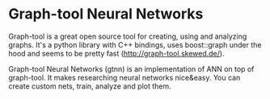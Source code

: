 Graph-tool Neural Networks
==========================

Graph-tool is a great open source tool for creating, using and analyzing graphs. It's a python
library with C++ bindings, uses boost::graph under the hood and seems to be pretty fast
(http://graph-tool.skewed.de/).

Graph-tool Neural Networks (gtnn) is an implementation of ANN on top of graph-tool. It makes
researching neural networks nice&easy. You can create custom nets, train, analyze and plot them.

